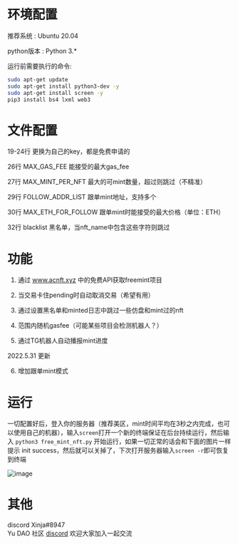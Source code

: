 # 环境配置

推荐系统 : Ubuntu 20.04

python版本 : Python 3.*

运行前需要执行的命令:    
```bash
sudo apt-get update
sudo apt-get install python3-dev -y
sudo apt-get install screen -y
pip3 install bs4 lxml web3
```

# 文件配置

19-24行 更换为自己的key，都是免费申请的

26行 MAX_GAS_FEE 能接受的最大gas_fee

27行 MAX_MINT_PER_NFT 最大的可mint数量，超过则跳过（不精准）

29行 FOLLOW_ADDR_LIST 跟单mint地址，支持多个

30行 MAX_ETH_FOR_FOLLOW 跟单mint时能接受的最大价格（单位：ETH）

32行 blacklist 黑名单，当nft_name中包含这些字符则跳过

# 功能

1. 通过 www.acnft.xyz 中的免费API获取freemint项目

2. 当交易卡住pending时自动取消交易（希望有用）

3. 通过设置黑名单和minted日志中跳过一些仿盘和mint过的nft

4. 范围内随机gasfee（可能某些项目会检测机器人？）

5. 通过TG机器人自动播报mint进度

2022.5.31 更新

6. 增加跟单mint模式

# 运行

一切配置好后，登入你的服务器（推荐美区，mint时间平均在3秒之内完成，也可以使用自己的机器），输入```screen```打开一个新的终端保证在后台持续运行，然后输入 ```python3 free_mint_nft.py``` 开始运行，如果一切正常的话会和下面的图片一样提示 init success，然后就可以关掉了，下次打开服务器输入```screen -r```即可恢复到终端   

![image](https://github.com/jungleninja/nft-free-mint-bot/blob/main/1.png)

# 其他

discord Xinja#8947    
Yu DAO 社区 [discord](https://discord.gg/zgCCJjZv "discord") 欢迎大家加入一起交流

